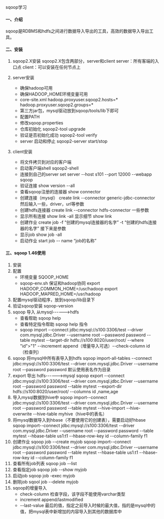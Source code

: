 sqoop学习

#### 一、介绍

sqoop是RDBMS和hdfs之间进行数据导入导出的工具，高效的数据导入导出工具。

#### 二、安装

1. sqoop2.X安装
   sqoop2.X包含两部分，server和client
   server：所有客端的入口点
   client：可以安装在任何节点上

2. server安装
   * 确保hadoop可用
   * 确保HADOOP_HOME环境变量可用
   * core-site.xml
     hadoop.proxyuser.sqoop2.hosts=*
     hadoop.proxyuser.sqoop2.groups=*
   * 第三方jar包，mysql驱动放到sqoop/tools/lib下即可
   * 配置PATH
   * 修改sqoop.properties
   * 仓库初始化  sqoop2-tool upgrade
   * 验证是否初始化成功   sqoop2-tool  verify
   * server 启动和停止   sqoop2-server start/stop

3. client安装
   * 将文件拷贝到对应的客户端
   * 启动客户端shell  sqoop2-shell
   * 连接到自己的server  set server --host s101  --port  12000 --webapp  sqoop
   * 验证连接  show version --all
   * 查看sqoop注册的连接器  show connector
   * 创建连接（mysql）  create link --connector  generic-jdbc-connector  然后输入一些，driver，url等参数
   * 创建hdfs连接器
     create link --connector  hdfs-connector  一些参数
   * 显示所有连接
     show link -all  显示细节
     show link
   * 创建作业
     create job -f    “创建的mysql连接器的名字”    -t    “创建的hdfs连接器的名字”  接下来是参数
   * 显示job
     show job  -all
   * 启动作业
     start job  -- name “job的名称” 

#### 三、sqoop 1.46使用

1. 安装
2. 配置
   * 环境变量  SQOOP_HOME
   * sqoop-env.sh  保证和hadoop协同
     export HADOOP_COMMON_HOME=/usr/hadoop
     export HADOOP_MAPRED_HOME=/usr/hadoop
3. 配置mysql驱动程序，放到sqoop/lib目录下
4. 验证sqoop安装
   sqoop-version
5. sqoop  导入  从mysql------>hdfs
   * 查看帮助  sqoop help
   * 查看特定指令帮助   sqoop  help  指令
   * sqoop import --connect jdbc:mysql://s100:3306/test --driver com.mysql.jdbc.Driver --username root     --password password  --table  mytest  --target-dir  hdfs://s100:8020/user/root/ --where "id">"1" --increment append（增量导入可选）--check-column id （检查列）
6. sqoop  将mysql中所有表导入到hdfs
   sqoop import-all-tables  --connect jdbc:mysql://s100:3306/test --driver com.mysql.jdbc.Driver --username root     --password password    默认使用表名作为目录
7. export 导出  hdfs------>mysql
   sqoop export  --connect jdbc:mysql://s100:3306/test --driver com.mysql.jdbc.Driver --username root     --password password  --table  mytest  --export-dir  hdfs://s100:8020/user/root/ --columns id ,name,age
8. 导入mysql数据到hive中
   sqoop import--connect jdbc:mysql://s100:3306/test --driver com.mysql.jdbc.Driver --username root     --password password  --table  mytest  --hive-import   --hive-overwrite  --hive-table myhive（hive中的表名）
9. 将mysql数据导入到hbase（不要使用它的创建表），需要启动好hbase
   sqoop import--connect jdbc:mysql://s100:3306/test --driver com.mysql.jdbc.Driver --username root     --password password  --table  mytest --hbase-table us1:t1 --hbase-row-key  id --column-family f1
10. 创建作业
    sqoop job --create myjob  sqoop import--connect jdbc:mysql://s100:3306/test --driver com.mysql.jdbc.Driver --username root     --password password  --table  mytest --hbase-table us1:t1 --hbase-row-key  id --column-family f1
11. 查看所有job列表
    sqoop job --list
12. 查看指定job
    sqoop job --show myjob
13. 启动job
    sqoop job -exec myjob
14. 删除job
    sqool job --delete myjob
15. sqoop的增量导入
    * check-column 检查字段，该字段不能使用varchar类型
    * increment  append/lastmodified
    * --last-value 最后的值，指定之前导入时候的最大值，指的是mysql中的值，把mysql表中新增加的内容导入到其他的数据库中